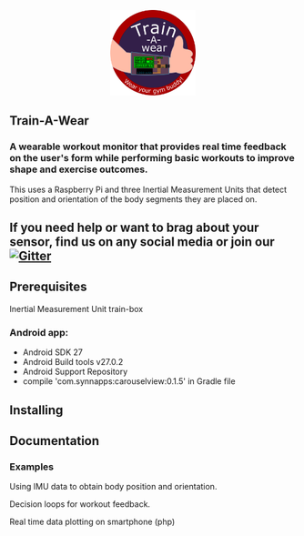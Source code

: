 <p align="center"> <img src="https://github.com/InaSusnoschi/train-A-wear/blob/master/trainAwear_logo.png" height=150px width=150px alt="train-A-wear logo" /> </p>

## Train-A-Wear
### A wearable workout monitor that provides real time feedback on the user's form while performing basic workouts to improve shape and exercise outcomes.

This uses a Raspberry Pi and three Inertial Measurement Units that detect position and orientation of the body segments they are placed on.

## If you need help or want to brag about your sensor, find us on any social media or join our [![Gitter](https://badges.gitter.im/train-A-wear/community.svg)](https://gitter.im/train-A-wear/community?utm_source=badge&utm_medium=badge&utm_campaign=pr-badge)


## Prerequisites
Inertial Measurement Unit train-box

### Android app:
<ul>
  <li> Android SDK 27 </li>
  <li> Android Build tools v27.0.2 </li>
  <li> Android Support Repository </li>
  <li> compile 'com.synnapps:carouselview:0.1.5' in Gradle file</>
</ul>


## Installing


## Documentation

### Examples
Using IMU data to obtain body position and orientation.

Decision loops for workout feedback.

Real time data plotting on smartphone (php)
